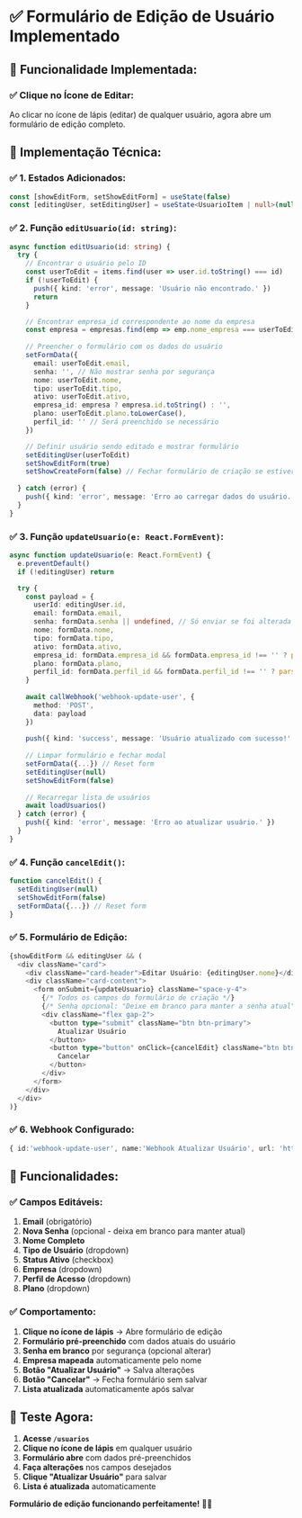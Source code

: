 # ✅ Formulário de Edição de Usuário Implementado

## 🎯 **Funcionalidade Implementada:**

### **✅ Clique no Ícone de Editar:**
Ao clicar no ícone de lápis (editar) de qualquer usuário, agora abre um formulário de edição completo.

## 🔧 **Implementação Técnica:**

### **✅ 1. Estados Adicionados:**

```typescript
const [showEditForm, setShowEditForm] = useState(false)
const [editingUser, setEditingUser] = useState<UsuarioItem | null>(null)
```

### **✅ 2. Função `editUsuario(id: string)`:**

```typescript
async function editUsuario(id: string) {
  try {
    // Encontrar o usuário pelo ID
    const userToEdit = items.find(user => user.id.toString() === id)
    if (!userToEdit) {
      push({ kind: 'error', message: 'Usuário não encontrado.' })
      return
    }

    // Encontrar empresa_id correspondente ao nome da empresa
    const empresa = empresas.find(emp => emp.nome_empresa === userToEdit.empresa)
    
    // Preencher o formulário com os dados do usuário
    setFormData({
      email: userToEdit.email,
      senha: '', // Não mostrar senha por segurança
      nome: userToEdit.nome,
      tipo: userToEdit.tipo,
      ativo: userToEdit.ativo,
      empresa_id: empresa ? empresa.id.toString() : '',
      plano: userToEdit.plano.toLowerCase(),
      perfil_id: '' // Será preenchido se necessário
    })

    // Definir usuário sendo editado e mostrar formulário
    setEditingUser(userToEdit)
    setShowEditForm(true)
    setShowCreateForm(false) // Fechar formulário de criação se estiver aberto
    
  } catch (error) {
    push({ kind: 'error', message: 'Erro ao carregar dados do usuário.' })
  }
}
```

### **✅ 3. Função `updateUsuario(e: React.FormEvent)`:**

```typescript
async function updateUsuario(e: React.FormEvent) {
  e.preventDefault()
  if (!editingUser) return

  try {
    const payload = {
      userId: editingUser.id,
      email: formData.email,
      senha: formData.senha || undefined, // Só enviar se foi alterada
      nome: formData.nome,
      tipo: formData.tipo,
      ativo: formData.ativo,
      empresa_id: formData.empresa_id && formData.empresa_id !== '' ? parseInt(formData.empresa_id) : null,
      plano: formData.plano,
      perfil_id: formData.perfil_id && formData.perfil_id !== '' ? parseInt(formData.perfil_id) : null
    }
    
    await callWebhook('webhook-update-user', { 
      method: 'POST', 
      data: payload
    })
    
    push({ kind: 'success', message: 'Usuário atualizado com sucesso!' })
    
    // Limpar formulário e fechar modal
    setFormData({...}) // Reset form
    setEditingUser(null)
    setShowEditForm(false)
    
    // Recarregar lista de usuários
    await loadUsuarios()
  } catch (error) {
    push({ kind: 'error', message: 'Erro ao atualizar usuário.' })
  }
}
```

### **✅ 4. Função `cancelEdit()`:**

```typescript
function cancelEdit() {
  setEditingUser(null)
  setShowEditForm(false)
  setFormData({...}) // Reset form
}
```

### **✅ 5. Formulário de Edição:**

```typescript
{showEditForm && editingUser && (
  <div className="card">
    <div className="card-header">Editar Usuário: {editingUser.nome}</div>
    <div className="card-content">
      <form onSubmit={updateUsuario} className="space-y-4">
        {/* Todos os campos do formulário de criação */}
        {/* Senha opcional: "Deixe em branco para manter a senha atual" */}
        <div className="flex gap-2">
          <button type="submit" className="btn btn-primary">
            Atualizar Usuário
          </button>
          <button type="button" onClick={cancelEdit} className="btn btn-outline">
            Cancelar
          </button>
        </div>
      </form>
    </div>
  </div>
)}
```

### **✅ 6. Webhook Configurado:**

```typescript
{ id:'webhook-update-user', name:'Webhook Atualizar Usuário', url: 'https://n8n-lavo-n8n.15gxno.easypanel.host/webhook/update-user' }
```

## 🎉 **Funcionalidades:**

### **✅ Campos Editáveis:**

1. **Email** (obrigatório)
2. **Nova Senha** (opcional - deixa em branco para manter atual)
3. **Nome Completo**
4. **Tipo de Usuário** (dropdown)
5. **Status Ativo** (checkbox)
6. **Empresa** (dropdown)
7. **Perfil de Acesso** (dropdown)
8. **Plano** (dropdown)

### **✅ Comportamento:**

1. **Clique no ícone de lápis** → Abre formulário de edição
2. **Formulário pré-preenchido** com dados atuais do usuário
3. **Senha em branco** por segurança (opcional alterar)
4. **Empresa mapeada** automaticamente pelo nome
5. **Botão "Atualizar Usuário"** → Salva alterações
6. **Botão "Cancelar"** → Fecha formulário sem salvar
7. **Lista atualizada** automaticamente após salvar

## 🚀 **Teste Agora:**

1. **Acesse `/usuarios`**
2. **Clique no ícone de lápis** em qualquer usuário
3. **Formulário abre** com dados pré-preenchidos
4. **Faça alterações** nos campos desejados
5. **Clique "Atualizar Usuário"** para salvar
6. **Lista é atualizada** automaticamente

**Formulário de edição funcionando perfeitamente!** 🎯✨
